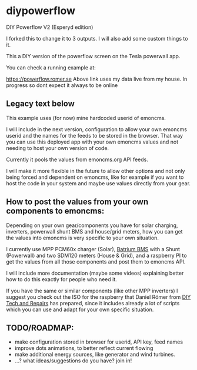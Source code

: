 # diypowerflow
DIY Powerflow V2 (Esperyd edition)

I forked this to change it to 3 outputs. I will also add some custom things to it.


This a DIY version of the powerflow screen on the Tesla powerwall app.

You can check a running example at:

https://powerflow.romer.se
Above link uses my data live from my house. In progress so dont expect it always to be online


## Legacy text below

This example uses (for now) mine hardcoded userid of emoncms.

I will include in the next version, configuration to allow your own emoncms userid and the names for the feeds to be stored
in the browser. That way you can use this deployed app with your own emoncms values and not needing to host your own version of code.

Currently it pools the values from emoncms.org API feeds.

I will make it more flexible in the future to allow other options and not only being forced and dependent on emoncms,
like for example if you want to host the code in your system and maybe use values directly from your gear.

## How to post the values from your own components to emoncms:

Depending on your own gear/components you have for solar charging, inverters, powerwall shunt BMS and house/grid meters,
how you can get the values into emoncms is very specific to your own situation.

I currently use MPP PCM60x charger (Solar), [Batrium BMS](https://www.batrium.com/) with a Shunt (Powerwall) and two SDM120 meters (House & Grid),
and a raspberry PI to get the values from all those components and post them to emoncms API.

I will include more documentation (maybe some videos) explaining better how to do this exactly for people who need it.

If you have the same or similar components (like other MPP inverters) I suggest you check out the ISO for the raspberry that
Daniel Römer from [DIY Tech and Repairs](http://diytechandrepairs.nu/raspberry-solar/) has prepared,
since it includes already a lot of scripts which you can use and adapt for your own specific situation.


## TODO/ROADMAP:
* make configuration stored in browser for userid, API key, feed names
* improve dots animations, to better reflect current flowing
* make additional energy sources, like generator and wind turbines.
* ...? what ideas/suggestions do you have? join in!


